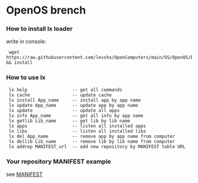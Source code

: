 # OpenOS brench

### How to install lx loader
write in console:

     wget https://raw.githubusercontent.com/levshx/OpenComputers/main/OS/OpenOS/bin/lxloader/install.lua && install
     
### How to use lx
     
     lx help                 -- get all commands
     lx cache                -- update cache
     lx install App_name     -- install app by app name
     lx update App_name      -- update app by app name
     lx update               -- update all apps
     lx info App_name        -- get all info by app name
     lx getlib Lib_name      -- get lib by lib name
     lx apps                 -- listen all installed apps
     lx libs                 -- listen all installed libs
     lx del App_name         -- remove app by app name from computer
     lx dellib Lib_name      -- remove lib by lib name from computer
     lx addrep MANIFEST_url  -- add new repository by MANIFEST table URL
       
### Your repository MANIFEST example
see [MANIFEST](MANIFEST)
